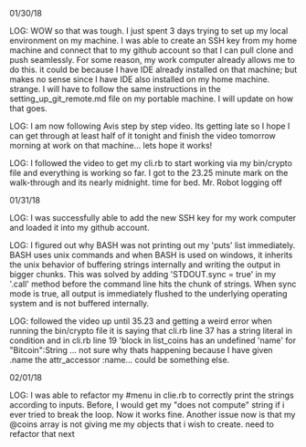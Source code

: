 01/30/18

LOG: WOW so that was tough. I just spent 3 days trying to set up my local environment on my machine. I was able to create an SSH key from my home machine and connect that to my github account so that I can pull clone and push seamlessly. For some reason, my work computer already allows me to do this. it could be because I have IDE already installed on that machine; but makes no sense since I have IDE also installed on my home machine. strange. I will have to follow the same instructions in the setting_up_git_remote.md file on my portable machine. I will update on how that goes.

LOG: I am now following Avis step by step video. Its getting late so I hope I can get through at least half of it tonight and finish the video tomorrow morning at work on that machine... lets hope it works!

LOG: I followed the video to get my cli.rb to start working via my bin/crypto file and everything is working so far. I got to the 23.25 minute mark on the walk-through and its nearly midnight. time for bed. Mr. Robot logging off


01/31/18

LOG: I was successfully able to add the new SSH key for my work computer and loaded it into my github account.

LOG: I figured out why BASH was not printing out my 'puts' list immediately. BASH uses unix commands and when BASH is used on windows, it inherits the unix behavior of buffering strings internally and writing the output in bigger chunks. This was solved by adding 'STDOUT.sync = true' in my '.call' method before the command line hits the chunk of strings. When sync mode is true, all output is immediately flushed to the underlying operating system and is not buffered internally.

LOG: followed the video up until 35.23 and getting a weird error when running the bin/crypto file it is saying that cli.rb line 37 has a string literal in condition and in cli.rb line 19 'block in list_coins has an undefined 'name' for "Bitcoin":String <NoMethodError>... not sure why thats happening because I have given .name the attr_accessor :name... could be something else.


02/01/18

LOG: I was able to refactor my #menu in clie.rb to correctly print the strings according to inputs. Before, I would get my "does not compute" string if i ever tried to break the loop. Now it works fine. Another issue now is that my @coins array is not giving me my objects that i wish to create. need to refactor that next
